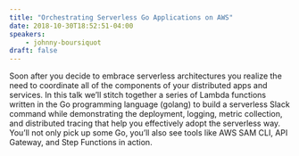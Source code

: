 ```yaml
---
title: "Orchestrating Serverless Go Applications on AWS"
date: 2018-10-30T18:52:51-04:00
speakers:
    - johnny-boursiquot
draft: false
---
```


Soon after you decide to embrace serverless architectures you realize the need to coordinate all of the components of your distributed apps and services. In this talk we’ll stitch together a series of Lambda functions written in the Go programming language (golang) to build a serverless Slack command while demonstrating the deployment, logging, metric collection, and distributed tracing that help you effectively adopt the serverless way. You’ll not only pick up some Go, you’ll also see tools like AWS SAM CLI, API Gateway, and Step Functions in action.
